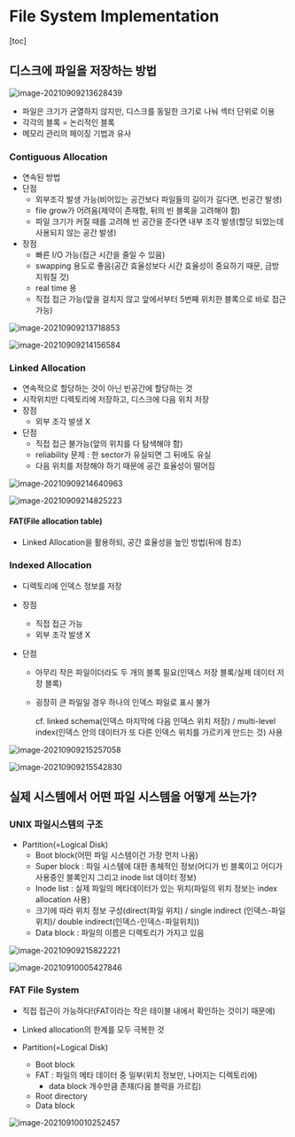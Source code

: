 # File System Implementation

[toc]

## 디스크에 파일을 저장하는 방법

![image-20210909213628439](assets/02/image-20210909213628439.png)

- 파일은 크기가 균열하지 않지만, 디스크를 동일한 크기로 나눠 섹터 단위로 이용
- 각각의 블록 = 논리적인 블록
- 메모리 관리의 페이징 기법과 유사



### Contiguous Allocation

- 연속된 방법
- 단점
  - 외부조각 발생 가능(비어있는 공간보다 파일들의 길이가 길다면, 빈공간 발생)
  - file grow가 어려움(제약이 존재함, 뒤의 빈 블록을 고려해야 함)
  - 파일 크기가 커질 때를 고려해 빈 공간을 준다면 내부 조각 발생(할당 되었는데 사용되지 않는 공간 발생)
- 장점
  - 빠른 I/O 가능(접근 시간을 줄일 수 있음)
  - swapping 용도로 좋음(공간 효율성보다 시간 효율성이 중요하기 때문, 금방 지워질 것)
  - real time 용
  - 직접 접근 가능(앞을 걸치지 않고 앞에서부터 5번째 위치한 블록으로 바로 접근 가능)

![image-20210909213718853](assets/02/image-20210909213718853.png)

![image-20210909214156584](assets/02/image-20210909214156584.png)



### Linked Allocation

- 연속적으로 할당하는 것이 아닌 빈공간에 할당하는 것
- 시작위치만 디렉토리에 저장하고, 디스크에 다음 위치 저장
- 장점
  - 외부 조각 발생 X
- 단점
  - 직접 접근 불가능(앞의 위치를 다 탐색해야 함)
  - reliability 문제 : 한 sector가 유실되면 그 뒤에도 유실
  - 다음 위치를 저장해야 하기 때문에 공간 효율성이 떨어짐

![image-20210909214640963](assets/02/image-20210909214640963.png)

![image-20210909214825223](assets/02/image-20210909214825223.png)

#### FAT(File allocation table)

- Linked Allocation을 활용하되, 공간 효율성을 높인 방법(뒤에 참조)



### Indexed Allocation

- 디렉토리에 인덱스 정보를 저장

- 장점

  - 직접 접근 가능
  - 외부 조각 발생 X

- 단점

  - 아무리 작은 파일이더라도 두 개의 블록 필요(인덱스 저장 블록/실제 데이터 저장 블록)

  - 굉장히 큰 파일일 경우 하나의 인덱스 파일로 표시 불가 

    cf. linked schema(인덱스 마지막에 다음 인덱스 위치 저장) / multi-level index(인덱스 안의 데이터가 또 다른 인덱스 위치를 가르키게 만드는 것) 사용

![image-20210909215257058](assets/02/image-20210909215257058.png)

![image-20210909215542830](assets/02/image-20210909215542830.png)



## 실제 시스템에서 어떤 파일 시스템을 어떻게 쓰는가?

### UNIX 파일시스템의 구조

- Partition(=Logical Disk)
  - Boot block(어떤 파일 시스템이건 가장 먼저 나옴)
  - Super block : 파일 시스템에 대한 총체적인 정보(어디가 빈 블록이고 어디가 사용중인 블록인지 그리고  inode list 데이터 정보)
  -  Inode list : 실제 파일의 메타데이터가 있는 위치(파일의 위치 정보는 index allocation 사용)
    - 크기에 따라 위치 정보 구성(direct(파일 위치) / single indirect (인덱스-파일 위치)/ double indirect(인덱스-인덱스-파일위치))
  - Data block : 파일의 이름은 디렉토리가 가지고 있음

![image-20210909215822221](assets/02/image-20210909215822221.png)

![image-20210910005427846](assets/02/image-20210910005427846.png)



### FAT File System

- 직접 접근이 가능하다!(FAT이라는 작은 테이블 내에서 확인하는 것이기 때문에)
- Linked allocation의 한계를 모두 극복한 것

- Partition(=Logical Disk)
  - Boot block
  - FAT : 파일의 메타 데이터 중 일부(위치 정보만, 나머지는 디렉토리에)
    - data block 개수만큼 존재(다음 블럭을 가르킴)
  - Root directory
  - Data block

![image-20210910010252457](assets/02/image-20210910010252457.png)

